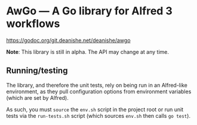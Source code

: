 
AwGo — A Go library for Alfred 3 workflows
==========================================

https://godoc.org/git.deanishe.net/deanishe/awgo

**Note**: This library is still in alpha. The API may change at any time.


Running/testing
---------------

The library, and therefore the unit tests, rely on being run in an Alfred-like environment, as they pull configuration options from environment variables (which are set by Alfred).

As such, you must `source` the `env.sh` script in the project root or run unit tests via the `run-tests.sh` script (which sources `env.sh` then calls `go test`).

